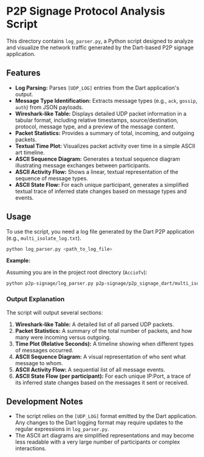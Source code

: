 # P2P Signage Protocol Analysis Script

This directory contains `log_parser.py`, a Python script designed to analyze and visualize the network traffic generated by the Dart-based P2P signage application.

## Features

- **Log Parsing:** Parses `[UDP_LOG]` entries from the Dart application's output.
- **Message Type Identification:** Extracts message types (e.g., `ack`, `gossip`, `auth`) from JSON payloads.
- **Wireshark-like Table:** Displays detailed UDP packet information in a tabular format, including relative timestamps, source/destination, protocol, message type, and a preview of the message content.
- **Packet Statistics:** Provides a summary of total, incoming, and outgoing packets.
- **Textual Time Plot:** Visualizes packet activity over time in a simple ASCII art timeline.
- **ASCII Sequence Diagram:** Generates a textual sequence diagram illustrating message exchanges between participants.
- **ASCII Activity Flow:** Shows a linear, textual representation of the sequence of message types.
- **ASCII State Flow:** For each unique participant, generates a simplified textual trace of inferred state changes based on message types and events.

## Usage

To use the script, you need a log file generated by the Dart P2P application (e.g., `multi_isolate_log.txt`).

```bash
python log_parser.py <path_to_log_file>
```

**Example:**

Assuming you are in the project root directory (`AccioTv`):

```bash
python p2p-signage/log_parser.py p2p-signage/p2p_signage_dart/multi_isolate_log.txt
```

### Output Explanation

The script will output several sections:

1.  **Wireshark-like Table:** A detailed list of all parsed UDP packets.
2.  **Packet Statistics:** A summary of the total number of packets, and how many were incoming versus outgoing.
3.  **Time Plot (Relative Seconds):** A timeline showing when different types of messages occurred.
4.  **ASCII Sequence Diagram:** A visual representation of who sent what message to whom.
5.  **ASCII Activity Flow:** A sequential list of all message events.
6.  **ASCII State Flow (per participant):** For each unique IP:Port, a trace of its inferred state changes based on the messages it sent or received.

## Development Notes

- The script relies on the `[UDP_LOG]` format emitted by the Dart application. Any changes to the Dart logging format may require updates to the regular expressions in `log_parser.py`.
- The ASCII art diagrams are simplified representations and may become less readable with a very large number of participants or complex interactions.
